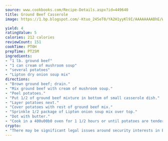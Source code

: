 ```yaml
---
source: www.cookbooks.com/Recipe-Details.aspx?id=449640
title: Ground Beef Casserole
image: https://1.bp.blogspot.com/-Ktuo_245eT0/YA2H1yyKl9I/AAAAAAAABhE/WMoqSq2tWOcgMkPaLYZ-49h8pVDUUwFCQCLcBGAsYHQ/s307/5.png

yield: 4
ratingValue: 5
calories: 212 calories
reviewCount: 151
cookTime: PT0H
prepTime: PT25M
ingredients:
- "1 lb. ground beef"
- "1 can cream of mushroom soup"
- "several potatoes"
- "Lipton dry onion soup mix"
directions:
- "Brown ground beef; drain."
- "Mix ground beef with cream of mushroom soup."
- "Peel potatoes."
- "Put 1/2 of ground beef mixture in bottom of small casserole dish."
- "Layer potatoes next."
- "Cover potatoes with rest of ground beef mix."
- "Sprinkle 1/2 package of Lipton onion soup mix over top."
- "Dot with butter."
- "Cook in a 400u00b0 oven for 1 1/2 hours or until potatoes are tender."
crypto:
- "There may be significant legal issues around security interests in Bitcoin."
---
```

